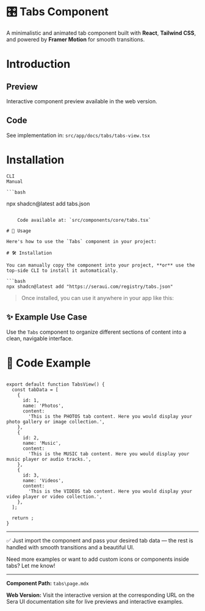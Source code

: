 # 🎛️ Tabs Component 

A minimalistic and animated tab component built with **React**, **Tailwind CSS**, and powered by **Framer Motion** for smooth transitions.

# Introduction

## Preview

Interactive component preview available in the web version.

## Code

See implementation in: `src/app/docs/tabs/tabs-view.tsx`

# Installation

    CLI
    Manual

    ```bash
npx shadcn@latest add tabs.json
```

    Code available at: `src/components/core/tabs.tsx`

# 🚀 Usage

Here's how to use the `Tabs` component in your project:

# 🛠️ Installation

You can manually copy the component into your project, **or** use the top-side CLI to install it automatically.

```bash
npx shadcn@latest add "https://seraui.com/registry/tabs.json"
```

> Once installed, you can use it anywhere in your app like this:

## ✨ Example Use Case

Use the `Tabs` component to organize different sections of content into a clean, navigable interface.

# 🧩 Code Example

```tsx

export default function TabsView() {
  const tabData = [
    {
      id: 1,
      name: 'Photos',
      content:
        'This is the PHOTOS tab content. Here you would display your photo gallery or image collection.',
    },
    {
      id: 2,
      name: 'Music',
      content:
        'This is the MUSIC tab content. Here you would display your music player or audio tracks.',
    },
    {
      id: 3,
      name: 'Videos',
      content:
        'This is the VIDEOS tab content. Here you would display your video player or video collection.',
    },
  ];

  return ;
}
```

---

✅ Just import the component and pass your desired tab data — the rest is handled with smooth transitions and a beautiful UI.

Need more examples or want to add custom icons or components inside tabs? Let me know!

---

**Component Path:** `tabs\page.mdx`

**Web Version:** Visit the interactive version at the corresponding URL on the Sera UI documentation site for live previews and interactive examples.
